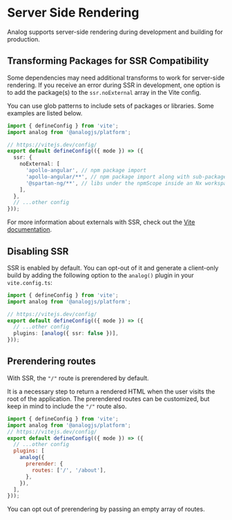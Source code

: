 # Server Side Rendering

Analog supports server-side rendering during development and building for production.

## Transforming Packages for SSR Compatibility

Some dependencies may need additional transforms to work for server-side rendering. If you receive an error during SSR in development, one option is to add the package(s) to the `ssr.noExternal` array in the Vite config.

You can use glob patterns to include sets of packages or libraries. Some examples are listed below.

```ts
import { defineConfig } from 'vite';
import analog from '@analogjs/platform';

// https://vitejs.dev/config/
export default defineConfig(({ mode }) => ({
  ssr: {
    noExternal: [
      'apollo-angular', // npm package import
      'apollo-angular/**', // npm package import along with sub-packages
      '@spartan-ng/**', // libs under the npmScope inside an Nx workspace
    ],
  },
  // ...other config
}));
```

For more information about externals with SSR, check out the [Vite documentation](https://vitejs.dev/guide/ssr.html#ssr-externals).

## Disabling SSR

SSR is enabled by default. You can opt-out of it and generate a client-only build by adding the following option to the `analog()` plugin in your `vite.config.ts`:

```ts
import { defineConfig } from 'vite';
import analog from '@analogjs/platform';

// https://vitejs.dev/config/
export default defineConfig(({ mode }) => ({
  // ...other config
  plugins: [analog({ ssr: false })],
}));
```

## Prerendering routes

With SSR, the `"/"` route is prerendered by default.

It is a necessary step to return a rendered HTML when the user visits the root of the application. The prerendered routes can be customized, but keep in mind to include the `"/"` route also.

```js
import { defineConfig } from 'vite';
import analog from '@analogjs/platform';
// https://vitejs.dev/config/
export default defineConfig(({ mode }) => ({
  // ...other config
  plugins: [
    analog({
      prerender: {
        routes: ['/', '/about'],
      },
    }),
  ],
}));
```

You can opt out of prerendering by passing an empty array of routes.
